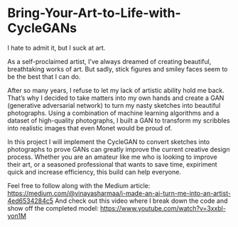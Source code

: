 # Bring-Your-Art-to-Life-with-CycleGANs

I hate to admit it, but I suck at art.

As a self-proclaimed artist, I’ve always dreamed of creating beautiful, breathtaking works of art. But sadly, stick figures and smiley faces seem to be the best that I can do.

After so many years, I refuse to let my lack of artistic ability hold me back. That’s why I decided to take matters into my own hands and create a GAN (generative adversarial network) to turn my nasty sketches into beautiful photographs. Using a combination of machine learning algorithms and a dataset of high-quality photographs, I built a GAN to transform my scribbles into realistic images that even Monet would be proud of.

In this project I will implement the CycleGAN to convert sketches into photographs to prove GANs can greatly improve the current creative design process. Whether you are an amateur like me who is looking to improve their art, or a seasoned professional that wants to save time, expiriment quick and increase efficiency, this build can help everyone.

Feel free to follow along with the Medium article: https://medium.com/@vinayasharmaa/i-made-an-ai-turn-me-into-an-artist-4ed6534284c5
And check out this video where I break down the code and show off the completed model: https://www.youtube.com/watch?v=3xxbl-yon1M

